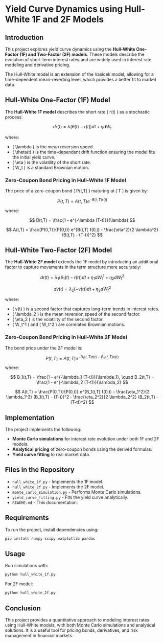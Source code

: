 # Yield Curve Dynamics using Hull-White 1F and 2F Models

## Introduction
This project explores yield curve dynamics using the **Hull-White One-Factor (1F) and Two-Factor (2F) models**. These models describe the evolution of short-term interest rates and are widely used in interest rate modeling and derivative pricing.

The Hull-White model is an extension of the Vasicek model, allowing for a time-dependent mean-reverting level, which provides a better fit to market data.

## Hull-White One-Factor (1F) Model
The **Hull-White 1F model** describes the short rate \( r(t) \) as a stochastic process:

$$
d r(t) = \lambda (\theta(t) - r(t)) dt + \eta dW_t
$$

where:
- \( \lambda \) is the mean reversion speed.
- \( \theta(t) \) is the time-dependent drift function ensuring the model fits the initial yield curve.
- \( \eta \) is the volatility of the short rate.
- \( W_t \) is a standard Brownian motion.

### Zero-Coupon Bond Pricing in Hull-White 1F Model
The price of a zero-coupon bond \( P(t,T) \) maturing at \( T \) is given by:

$$
P(t,T) = A(t,T) e^{-B(t,T) r(t)}
$$

where:

$$
B(t,T) = \frac{1 - e^{-\lambda (T-t)}}{\lambda}
$$

$$
A(t,T) = \frac{P(0,T)}{P(0,t)} e^{B(t,T) f(0,t) - \frac{\eta^2}{2 \lambda^2} (B(t,T) - (T-t))^2}
$$

## Hull-White Two-Factor (2F) Model
The **Hull-White 2F model** extends the 1F model by introducing an additional factor to capture movements in the term structure more accurately:

$$
 d r(t) = \lambda_1 (\theta_1(t) - r(t)) dt + \eta_1 dW_t^1 + \eta_2 dW_t^2
$$

$$
 d v(t) = \lambda_2 (- v(t)) dt + \eta_2 dW_t^2
$$

where:
- \( v(t) \) is a second factor that captures long-term trends in interest rates.
- \( \lambda_2 \) is the mean reversion speed of the second factor.
- \( \eta_2 \) is the volatility of the second factor.
- \( W_t^1 \) and \( W_t^2 \) are correlated Brownian motions.

### Zero-Coupon Bond Pricing in Hull-White 2F Model
The bond price under the 2F model is:

$$
P(t,T) = A(t,T) e^{-B_1(t,T) r(t) - B_2(t,T) v(t)}
$$

where:

$$
B_1(t,T) = \frac{1 - e^{-\lambda_1 (T-t)}}{\lambda_1}, \quad B_2(t,T) = \frac{1 - e^{-\lambda_2 (T-t)}}{\lambda_2}
$$

$$
A(t,T) = \frac{P(0,T)}{P(0,t)} e^{B_1(t,T) f(0,t) - \frac{\eta_1^2}{2 \lambda_1^2} (B_1(t,T) - (T-t))^2 - \frac{\eta_2^2}{2 \lambda_2^2} (B_2(t,T) - (T-t))^2}
$$

## Implementation
The project implements the following:
- **Monte Carlo simulations** for interest rate evolution under both 1F and 2F models.
- **Analytical pricing** of zero-coupon bonds using the derived formulas.
- **Yield curve fitting** to real market data.

## Files in the Repository
- `hull_white_1f.py` - Implements the 1F model.
- `hull_white_2f.py` - Implements the 2F model.
- `monte_carlo_simulation.py` - Performs Monte Carlo simulations.
- `yield_curve_fitting.py` - Fits the yield curve analytically.
- `README.md` - This documentation.

## Requirements
To run the project, install dependencies using:
```bash
pip install numpy scipy matplotlib pandas
```

## Usage
Run simulations with:
```bash
python hull_white_1f.py
```

For 2F model:
```bash
python hull_white_2f.py
```

## Conclusion
This project provides a quantitative approach to modeling interest rates using Hull-White models, with both Monte Carlo simulations and analytical solutions. It is a useful tool for pricing bonds, derivatives, and risk management in financial markets.
